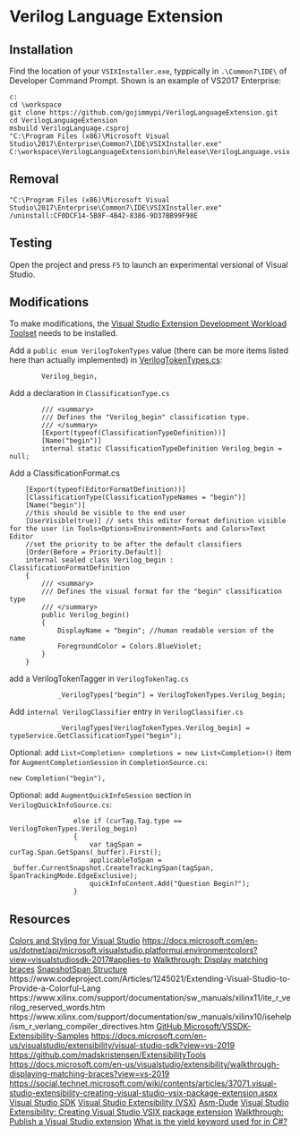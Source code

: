 ﻿# Verilog Language Extension

## Installation

Find the location of your `VSIXInstaller.exe`, typpically in `.\Common7\IDE\` of Developer Command Prompt. Shown is an example of VS2017 Enterprise:

```
c:
cd \workspace
git clone https://github.com/gojimmypi/VerilogLanguageExtension.git
cd VerilogLanguageExtension
msbuild VerilogLanguage.csproj
"C:\Program Files (x86)\Microsoft Visual Studio\2017\Enterprise\Common7\IDE\VSIXInstaller.exe"  C:\workspace\VerilogLanguageExtension\bin\Release\VerilogLanguage.vsix
```

## Removal

```
"C:\Program Files (x86)\Microsoft Visual Studio\2017\Enterprise\Common7\IDE\VSIXInstaller.exe" /uninstall:CF0DCF14-5B8F-4B42-8386-9D37BB99F98E
```

## Testing

Open the project and press `F5` to launch an experimental versional of Visual Studio.

## Modifications

To make modifications, the [Visual Studio Extension Development Workload Toolset](https://visualstudio.microsoft.com/vs/support/selecting-workloads-visual-studio-2017/) needs to be installed.


Add a `public enum VerilogTokenTypes` value (there can be more items listed here than actually implemented) in [VerilogTokenTypes.cs](VerilogTokenTypes.cs#L19): 
```
        Verilog_begin,
```

Add a declaration in `ClassificationType.cs`
```
        /// <summary>
        /// Defines the "Verilog_begin" classification type.
        /// </summary>
        [Export(typeof(ClassificationTypeDefinition))]
        [Name("begin")]
        internal static ClassificationTypeDefinition Verilog_begin = null;
```


Add a ClassificationFormat.cs

```
    [Export(typeof(EditorFormatDefinition))]
    [ClassificationType(ClassificationTypeNames = "begin")]
    [Name("begin")]
    //this should be visible to the end user
    [UserVisible(true)] // sets this editor format definition visible for the user (in Tools>Options>Environment>Fonts and Colors>Text Editor
    //set the priority to be after the default classifiers
    [Order(Before = Priority.Default)]
    internal sealed class Verilog_begin : ClassificationFormatDefinition
    {
        /// <summary>
        /// Defines the visual format for the "begin" classification type
        /// </summary>
        public Verilog_begin()
        {
            DisplayName = "begin"; //human readable version of the name
            ForegroundColor = Colors.BlueViolet;
        }
    }
```

add a VerilogTokenTagger in `VerilogTokenTag.cs`

```
            _VerilogTypes["begin"] = VerilogTokenTypes.Verilog_begin;
```

Add `internal VerilogClassifier` entry in `VerilogClassifier.cs`
```
            _VerilogTypes[VerilogTokenTypes.Verilog_begin] = typeService.GetClassificationType("begin");
```

Optional: add `List<Completion> completions = new List<Completion>()` item for `AugmentCompletionSession` in `CompletionSource.cs`:
```
new Completion("begin"),

```

Optional: add `AugmentQuickInfoSession` section in `VerilogQuickInfoSource.cs`:
```
                else if (curTag.Tag.type == VerilogTokenTypes.Verilog_begin)
                {
                    var tagSpan = curTag.Span.GetSpans(_buffer).First();
                    applicableToSpan = _buffer.CurrentSnapshot.CreateTrackingSpan(tagSpan, SpanTrackingMode.EdgeExclusive);
                    quickInfoContent.Add("Question Begin?");
                }
```

## Resources
[Colors and Styling for Visual Studio](https://docs.microsoft.com/en-us/visualstudio/extensibility/ux-guidelines/colors-and-styling-for-visual-studio?view=vs-2019)
https://docs.microsoft.com/en-us/dotnet/api/microsoft.visualstudio.platformui.environmentcolors?view=visualstudiosdk-2017#applies-to
[Walkthrough: Display matching braces](https://docs.microsoft.com/en-us/visualstudio/extensibility/walkthrough-displaying-matching-braces?view=vs-2019)
[SnapshotSpan Structure](https://docs.microsoft.com/en-us/previous-versions/visualstudio/visual-studio-2013/dd821299(v%3Dvs.120))
https://www.codeproject.com/Articles/1245021/Extending-Visual-Studio-to-Provide-a-Colorful-Lang
https://www.xilinx.com/support/documentation/sw_manuals/xilinx11/ite_r_verilog_reserved_words.htm
https://www.xilinx.com/support/documentation/sw_manuals/xilinx10/isehelp/ism_r_verlang_compiler_directives.htm
[GitHub Microsoft/VSSDK-Extensibility-Samples](https://github.com/Microsoft/VSSDK-Extensibility-Samples)
https://docs.microsoft.com/en-us/visualstudio/extensibility/visual-studio-sdk?view=vs-2019
https://github.com/madskristensen/ExtensibilityTools
https://docs.microsoft.com/en-us/visualstudio/extensibility/walkthrough-displaying-matching-braces?view=vs-2019
https://social.technet.microsoft.com/wiki/contents/articles/37071.visual-studio-extensibility-creating-visual-studio-vsix-package-extension.aspx
[Visual Studio SDK](https://docs.microsoft.com/en-us/visualstudio/extensibility/visual-studio-sdk?view=vs-2019)
[Visual Studio Extensibility (VSX)](http://www.visualstudioextensibility.com/samples/packages/) 
[Asm-Dude](https://github.com/HJLebbink/asm-dude)
[Visual Studio Extensibility: Creating Visual Studio VSIX package extension](https://social.technet.microsoft.com/wiki/contents/articles/37071.visual-studio-extensibility-creating-visual-studio-vsix-package-extension.aspx)
[Walkthrough: Publish a Visual Studio extension](https://docs.microsoft.com/en-us/visualstudio/extensibility/walkthrough-publishing-a-visual-studio-extension?view=vs-2019)
[What is the yield keyword used for in C#?](https://stackoverflow.com/questions/39476/what-is-the-yield-keyword-used-for-in-c)